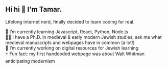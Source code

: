 ## Hi hi 👋 I'm Tamar.

Lifelong internet nerd, finally decided to learn coding for real. 

🌱 I’m currently learning Javascript, React, Python, Node.js  
👩‍🎓 I have a Ph.D. in medieval & early modern Jewish studies, ask me what medieval manuscripts and webpages have in common (a lot!)  
🔭 I’m currently working on digital resources for Jewish learning  
⚡ Fun fact: my first handcoded webpage was about Walt Whitman anticipating modernism  

<!--
**trmarvin/trmarvin** is a ✨ _special_ ✨ repository because its `README.md` (this file) appears on your GitHub profile.

Here are some ideas to get you started:

- 🔭 I’m currently working on ...
- 🌱 I’m currently learning ...
- 👯 I’m looking to collaborate on ...
- 🤔 I’m looking for help with ...
- 💬 Ask me about ...
- 📫 How to reach me: ...
- 😄 Pronouns: ...
- ⚡ Fun fact: ...
-->

